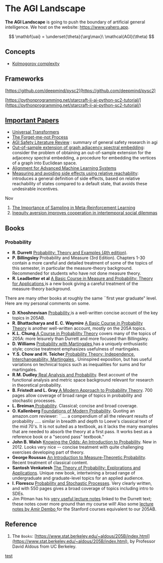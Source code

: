 # The AGI Landscape

**The AGI Landscape** is going to push the boundary of artificial general intelligence. We host on the website: https://www.vahero.app.

$$
\mathbf{uai} = \underset{\theta}{\arg\max}\ \mathcal{AGI}(\theta)
$$

## Concepts

* [Kolmogorov complexity](./)

## Frameworks

[https://github.com/deepmind/pysc2](https://github.com/deepmind/pysc2)

[https://pythonprogramming.net/starcraft-ii-ai-python-sc2-tutorial/](https://pythonprogramming.net/starcraft-ii-ai-python-sc2-tutorial/)

## [Important Papers](papers-1.md)

* [Universal Transformers ](universal-transformers.md)
* [The Forget-me-not Process](forget-me-not-process.md) 
* [AGI Safety Literature Review](https://arxiv.org/pdf/1805.01109.pdf) : summary of general safety research in agi
* [Out-of-sample extension of graph adjacency spectral embedding](https://www.stat.berkeley.edu/~mmahoney/pubs/levin18a.pdf): consider the problem of obtaining an out-of-sample extension for the adjacency spectral embedding, a procedure for embedding the vertices of a graph into Euclidean space.
* [Alignment for Advanced Machine Learning Systems](https://intelligence.org/files/AlignmentMachineLearning.pdf)
* [Measuring and avoiding side effects using relative reachability](https://arxiv.org/pdf/1806.01186.pdf): introduces a general definition of side effects, based on relative reachability of states compared to a default state, that avoids these undesirable incentives. 

Nov

1. [The Importance of Sampling in Meta-Reinforcement Learning](http://papers.nips.cc/paper/8140-the-importance-of-sampling-inmeta-reinforcement-learning.pdf)
2. [Inequity aversion improves cooperation in intertemporal social dilemmas](http://papers.nips.cc/paper/7593-inequity-aversion-improves-cooperation-in-intertemporal-social-dilemmas.pdf)

## Books

### Probability

* **R. Durrett** [Probability: Theory and Examples \(4th edition\)](http://www.amazon.com/Probability-Cambridge-Statistical-Probabilistic-Mathematics/dp/0521765390).
* **P. Billingsley** Probability and Measure \(3rd Edition\). Chapters 1-30 contain a more careful and detailed treatment of some of the topics of this semester, in particular the measure-theory background. Recommended for students who have not done measure theory.
* **R. Leadbetter et al** [A Basic Course in Measure and Probability: Theory for Applications ](http://www.amazon.com/gp/product/1107652529/)is a new book giving a careful treatment of the measure-theory background.

There are many other books at roughly the same \`\`first year graduate" level. Here are my personal comments on some.

* **D. Khoshnevisan** [Probability ](http://www.amazon.com/gp/product/1107652529/)is a well-written concise account of the key topics in 205AB.
* **R. Bhattacharya and E. C. Waymire** [A Basic Course in Probability Theory](https://www.amazon.com/Basic-Course-Probability-Theory-Universitext/dp/3319479725) is another well-written account, mostly on the 205A topics.
* **K.L. Chung**[ A Course in Probability Theory](http://www.amazon.com/gp/product/1107652529/) covers many of the topics of 205A: more leisurely than Durrett and more focused than Billingsley.
* **D. Williams** [Probability with Martingales ](http://www.amazon.com/Probability-Martingales-Cambridge-Mathematical-Textbooks/dp/0521406056/)has a uniquely enthusiastic style; concise treatment emphasizes usefulness of martingales.
* **Y.S. Chow and H. Teicher**[ Probability Theory: Independence, Interchangeability, Martingales ](http://www.amazon.com/Probability-Theory-Independence-Interchangeability-Martingales/dp/0387406077/). Uninspired exposition, but has useful variations on technical topics such as inequalities for sums and for martingales.
* **R.M. Dudley**[ Real Analysis and Probability](http://www.amazon.com/Analysis-Probability-Cambridge-Advanced-Mathematics/dp/0521007542). Best account of the functional analysis and metric space background relevant for research in theoretical probability.
* **B. Fristedt and L. Gray**[ A Modern Approach to Probability Theory](http://www.amazon.com/Modern-Approach-Probability-Theory-Applications/dp/0817638075/). 700 pages allow coverage of broad range of topics in probability and stochastic processes.
* **L. Breiman**[ Probability](http://www.amazon.com/Probability-Classics-Applied-Mathematics-Breiman/dp/0898712963/). Classical; concise and broad coverage.
* **O. Kallenberg** [Foundations of Modern Probability](http://www.amazon.com/Foundations-Modern-Probability-Its-Applications/dp/0387953132). Quoting an amazon.com reviewer: \`\`.... a compendium of all the relevant results of probability ..... similar in breadth and depth to Loeve's classical text of the mid 70's. It is not suited as a textbook, as it lacks the many examples that are needed to absorb the theory at a first pass. It works best as a reference book or a "second pass" textbook."
* **John B. Walsh** [Knowing the Odds: An Introduction to Probability](http://www.amazon.com/Knowing-Odds-Introduction-Probability-Mathematics/dp/0821885324). New in 2012. Looks very nice -- concise treatment with quite challenging exercises developing part of theory.
* **George Roussas** [An Introduction to Measure-Theoretic Probability](http://www.amazon.com/Introduction-Measure-Theoretic-Probability-Second/dp/0128000422/ref=asap_B00JALV1Z8_1_1?s=books&ie=UTF8&qid=1412368880&sr=1-1). Recent treatment of classical content.
* **Santosh Venkatesh** [The Theory of Probability: Explorations and Applications](http://www.amazon.com/Theory-Probability-Explorations-Applications/dp/1107024471). Unique new book, intertwining a broad range of undergraduate and graduate-level topics for an applied audience.
* **I. Florescu** [Probability and Stochastic Processes](http://www.amazon.com/Probability-Stochastic-Processes-Ionut-Florescu/dp/0470624558/ref=sr_1_2?s=books&ie=UTF8&qid=1427746625&sr=1-2&keywords=florescu). Very clearly written, and with 550 pages gives a broad coverage of topics including intro to SDEs.
* Jim Pitman has his [very useful lecture notes](http://bibserver.berkeley.edu/205/WorkInProgress/DurrettTOC.html) linked to the Durrett text; these notes cover more ground than my course will! Also some [lecture notes by Amir Dembo ](http://www-stat.stanford.edu/~amir/stat-310b/lnotes.pdf)for the Stanford courses equivalent to our 205AB.

## Reference

1. The `Books`: [https://www.stat.berkeley.edu/~aldous/205B/index.html](https://www.stat.berkeley.edu/~aldous/205B/index.html), by Professor David Aldous from UC Berkeley.

[test](papers/papers.md)

